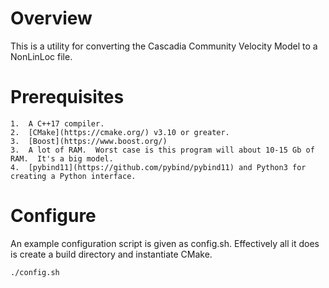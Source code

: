 # Overview 

This is a utility for converting the Cascadia Community Velocity Model to a NonLinLoc file.

# Prerequisites

    1.  A C++17 compiler.
    2.  [CMake](https://cmake.org/) v3.10 or greater.
    3.  [Boost](https://www.boost.org/)
    3.  A lot of RAM.  Worst case is this program will about 10-15 Gb of RAM.  It's a big model.
    4.  [pybind11](https://github.com/pybind/pybind11) and Python3 for creating a Python interface.

# Configure 

An example configuration script is given as config.sh.  Effectively all it does is create a build directory and instantiate CMake.

    ./config.sh



